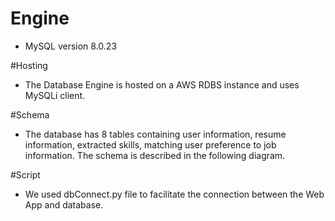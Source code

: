 # Engine
- MySQL version 8.0.23

#Hosting
- The Database Engine is hosted on a AWS RDBS instance and uses MySQLi client.

#Schema
- The database has 8 tables containing user information, resume information, extracted skills, matching user preference to job information.
The schema is described in the following diagram.

#Script
- We used dbConnect.py file to facilitate the connection between the Web App and database.
